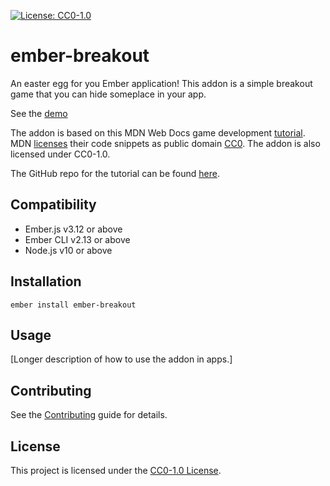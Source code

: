 [![License: CC0-1.0](https://licensebuttons.net/l/zero/1.0/80x15.png)](http://creativecommons.org/publicdomain/zero/1.0/)

ember-breakout
==============================================================================

An easter egg for you Ember application! This addon is a simple breakout game that you can hide someplace in your app.

See the [demo](https://maxwondercorn.github.io/ember-breakout/)

The addon is based on this MDN Web Docs game development [tutorial](https://developer.mozilla.org/en-US/docs/Games/Tutorials/2D_Breakout_game_pure_JavaScript).  MDN [licenses](https://developer.mozilla.org/en-US/docs/MDN/About#copyrights_and_licenses ) their code snippets as public domain [CC0](https://creativecommons.org/publicdomain/zero/1.0/). The addon is also licensed under CC0-1.0.

The GitHub repo for the tutorial can be found [here](https://github.com/end3r/Gamedev-Canvas-workshop).


Compatibility
------------------------------------------------------------------------------

* Ember.js v3.12 or above
* Ember CLI v2.13 or above
* Node.js v10 or above


Installation
------------------------------------------------------------------------------

```
ember install ember-breakout
```


Usage
------------------------------------------------------------------------------

[Longer description of how to use the addon in apps.]


Contributing
------------------------------------------------------------------------------

See the [Contributing](CONTRIBUTING.md) guide for details.


License
------------------------------------------------------------------------------

This project is licensed under the [CC0-1.0 License](LICENSE.md).

